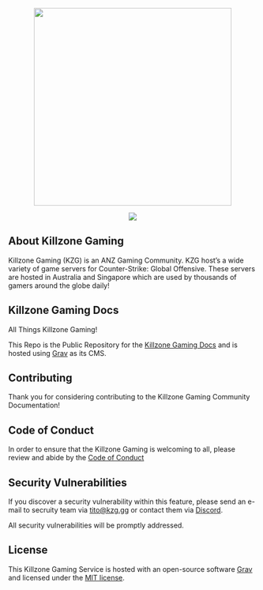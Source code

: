 <p align="center"><a href="https://kzg.gg" target="_blank"><img src="https://i.kzg.gg/banner.png" width="400"></a></p>

<p align="center">
<a href="https://kzg.gg/discord/" target="_blank"> <img src="https://discordapp.com/api/guilds/336784653346406406/widget.png?style=shield"></a>

</p>


## About Killzone Gaming
Killzone Gaming (KZG) is an ANZ Gaming Community. KZG host’s a wide variety of game servers for Counter-Strike: Global Offensive. These servers are hosted in Australia and Singapore which are used by thousands of gamers around the globe daily!

## Killzone Gaming Docs
All Things Killzone Gaming!

This Repo is the Public Repository for the [Killzone Gaming Docs](https://docs.kzg.gg) and is hosted using [Grav](https://getgrav.org) as its CMS.

## Contributing

Thank you for considering contributing to the Killzone Gaming Community Documentation!

## Code of Conduct

In order to ensure that the Killzone Gaming is welcoming to all, please review and abide by the [Code of Conduct](CODE_OF_CONDUCT.md)

## Security Vulnerabilities

If you discover a security vulnerability within this feature, please send an e-mail to secruity team via [tito@kzg.gg](mailto:security@kzg.gg) or contact them via [Discord](https://kzg.gg/discord). 

All security vulnerabilities will be promptly addressed.

## License

This Killzone Gaming Service is hosted with an open-source software [Grav](https://getgrav.org) and licensed under the [MIT license](https://opensource.org/licenses/MIT).
